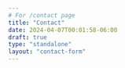 ```yaml
---
# For /contact page
title: "Contact"
date: 2024-04-07T00:01:58-06:00
draft: true
type: "standalone"
layout: "contact-form" 
---
```


